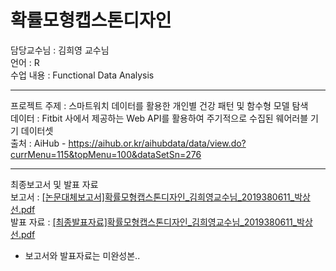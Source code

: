# 확률모형캡스톤디자인
담당교수님 : 김희영 교수님  
언어 : R  
수업 내용 : Functional Data Analysis  

---  
    
프로젝트 주제 : 스마트워치 데이터를 활용한 개인별 건강 패턴 및 함수형 모델 탐색    
데이터 : Fitbit 사에서 제공하는 Web API를 활용하여 주기적으로 수집된 웨어러블 기기 데이터셋  
출처 : AiHub - https://aihub.or.kr/aihubdata/data/view.do?currMenu=115&topMenu=100&dataSetSn=276  
  
---   
  
최종보고서 및 발표 자료  
보고서 : [[논문대체보고서]확률모형캡스톤디자인_김희영교수님_2019380611_박상선.pdf](https://github.com/user-attachments/files/18554375/_._2019380611_.pdf)  
발표 자료 : [[최종발표자료]확률모형캡스톤디자인_김희영교수님_2019380611_박상선.pdf](https://github.com/user-attachments/files/18554373/_._2019380611_.pdf)  
+ 보고서와 발표자료는 미완성본..

